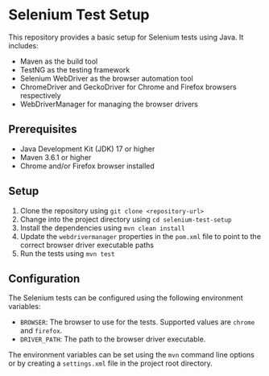# Selenium Test Setup

This repository provides a basic setup for Selenium tests using Java. It includes:

* Maven as the build tool
* TestNG as the testing framework
* Selenium WebDriver as the browser automation tool
* ChromeDriver and GeckoDriver for Chrome and Firefox browsers respectively
* WebDriverManager for managing the browser drivers

## Prerequisites

* Java Development Kit (JDK) 17 or higher
* Maven 3.6.1 or higher
* Chrome and/or Firefox browser installed

## Setup

1. Clone the repository using `git clone <repository-url>`
2. Change into the project directory using `cd selenium-test-setup`
3. Install the dependencies using `mvn clean install`
4. Update the `webdrivermanager` properties in the `pom.xml` file to point to the correct browser driver executable paths
5. Run the tests using `mvn test`

## Configuration

The Selenium tests can be configured using the following environment variables:

* `BROWSER`: The browser to use for the tests. Supported values are `chrome` and `firefox`.
* `DRIVER_PATH`: The path to the browser driver executable.

The environment variables can be set using the `mvn` command line options or by creating a `settings.xml` file in the project root directory.